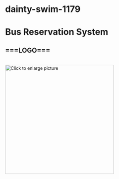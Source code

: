 # dainty-swim-1179
<h1>Bus Reservation System<h2/>
<h2>===LOGO===</h2>
  <br>
<img src="https://drive.google.com/uc?export=view&id=16AQ0Jf5e92IBs9pGbuLwI-ocfoyLPvkS" style="width: 350px; max-width: 100%; height: auto"; title="Click to enlarge picture" />
